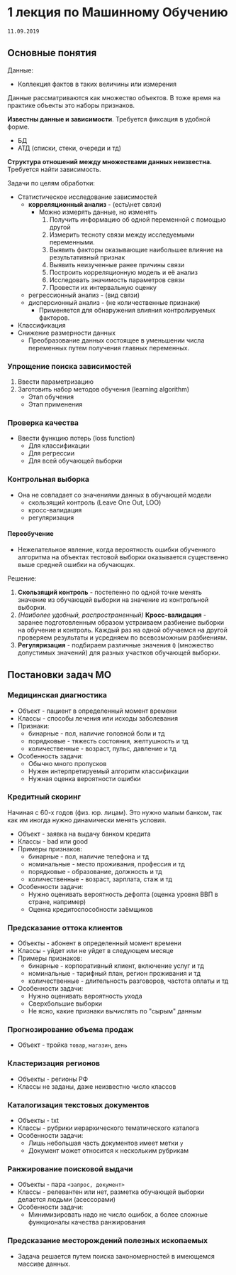 ﻿# 1 лекция по Машинному Обучению
`11.09.2019`
## Основные понятия
Данные:
* Коллекция фактов в таких величины или измерения

Данные рассматриваются как множество объектов. В тоже время на практике объекты это наборы признаков.

**Известны данные и зависимости**. Требуется фиксация в удобной форме.
* БД
* АТД (списки, стеки, очереди и тд)

**Структура отношений между множествами данных неизвестна.** Требуется найти зависимость.

Задачи по целям обработки:
* Статистическое исследование зависимостей
	* **корреляционный анализ** - (есть\нет связи)
		* Можно измерять данные, но изменять
			1. Получить информацию об одной переменной с помощью другой
			2. Измерить тесноту связи между исследуемыми переменными.
			3. Выявить факторы оказывающие наибольшее влияние на результативный признак
			4. Выявить неизученные ранее причины связи
			5. Построить корреляционную модель и её анализ
			6. Исследовать значимость параметров связи
			7. Провести их интервальную оценку
	* регрессионный анализ - (вид связи)
	* дисперсионный анализ - (не количественные признаки)
		* Применяется для обнаружения влияния контролируемых факторов.
* Классификация
* Снижение размерности данных
	* Преобразование данных состоящее в уменьшении числа переменных путем получения главных переменных.

### Упрощение поиска зависимостей
1. Ввести параметризацию
2. Заготовить набор методов обучения (learning algorithm)
	* Этап обучения
	* Этап применения

### Проверка качества
- Ввести функцию потерь (loss function)
	* Для классификации
	* Для регрессии
	* Для всей обучающей выборки

### Контрольная выборка
* Она не совпадает со значениями данных в обучающей модели
	* скользящий контроль (Leave One Out, LOO)
	* кросс-валидация
	* регуляризация
	
#### Переобучение
* Нежелательное явление, когда вероятность ошибки обученного алгоритма на объектах тестовой выборки оказывается существенно выше средней ошибки на обучающих.

Решение:
1. **Скользящий контроль** - постепенно по одной точке менять значение из обучающей выборки на значение из контрольной выборки.
2. _(Наиболее удобный, распространенный)_ **Кросс-валидация** - заранее подготовленным образом устраиваем разбиение выборки на обучение и контроль. Каждый раз на одной обучаемся на другой проверяем результаты и усредняем по всевозможным разбиениям.
3. **Регуляризация** - подбираем различные значения `Q` (множество допустимых значений) для разных участков обучающей выборки.

## Постановки задач МО
### Медицинская диагностика
* Объект - пациент в определенный момент времени
* Классы - способы лечения или исходы заболевания
* Признаки:
	* бинарные - пол, наличие головной боли и тд
	* порядковые - тяжесть состояния, желтушность и тд
	* количественные - возраст, пульс, давление и тд
* Особенность задачи:
	* Обычно много пропусков
	* Нужен интерпретируемый алгоритм классификации
	* Нужная оценка вероятности ошибки
	
### Кредитный скоринг
Начиная с 60-х годов (физ. юр. лицам). Это нужно малым банком, так как им иногда нужно динамически менять условия.

* Объект - заявка на выдачу банком кредита
* Классы - bad или good
* Примеры признаков:
	* бинарные - пол, наличие телефона и тд
	* номинальные - место проживания, профессия и тд
	* порядковые - образование, должность и тд
	* количественные - возраст, зарплата, стаж и тд
* Особенности задачи:
	* Нужно оценивать вероятность дефолта (оценка уровня ВВП в стране, например)
	* Оценка кредитоспособности заёмщиков

### Предсказание оттока клиентов
* Объекты - абонент в определенный момент времени
* Классы - уйдет или не уйдет в следующем месяце
* Примеры признаков:
	* бинарные - корпоративный клиент, включение услуг и тд
	* номинальные - тарифный план, регион проживания и тд
	* количественные - длительность разговоров, частота оплаты и тд
* Особенности задачи:
	* Нужно оценивать вероятность ухода
	* Сверхбольшие выборки
	* Не ясно, какие признаки вычислять по "сырым" данным

### Прогнозирование объема продаж
* Объект - тройка `товар`, `магазин`, `день`

### Кластеризация регионов
* Объекты - регионы РФ
* Классы не заданы, даже неизвестно число классов

### Каталогизация текстовых документов
* Объекты - txt
* Классы - рубрики иерархического тематического каталога
* Особенности задачи:
	* Лишь небольшая часть документов имеет метки `y`
	* Документ может относится к нескольким рубрикам

### Ранжирование поисковой выдачи
* Объекты - пара `<запрос, документ>`
* Классы - релевантен или нет, разметка обучающей выборки делается людьми (асессорами)
* Особенности задачи:
	* Минимизировать надо не число ошибок, а более сложные функционалы качества ранжирования
	
### Предсказание месторождений полезных ископаемых
* Задача решается путем поиска закономерностей в имеющемся массиве данных.


